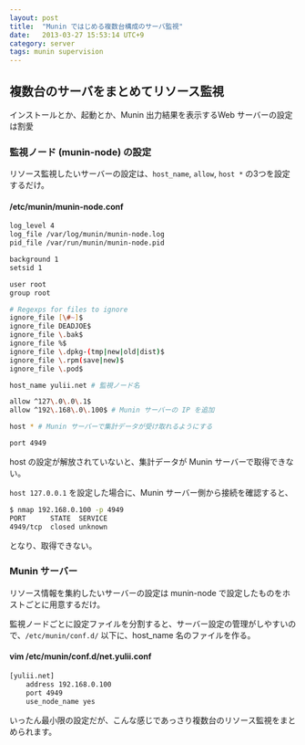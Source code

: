 ```yaml
---
layout: post
title:  "Munin ではじめる複数台構成のサーバ監視"
date:   2013-03-27 15:53:14 UTC+9
category: server
tags: munin supervision
---
```


## 複数台のサーバをまとめてリソース監視

インストールとか、起動とか、Munin 出力結果を表示するWeb サーバーの設定は割愛

### 監視ノード (munin-node) の設定

リソース監視したいサーバーの設定は、`host_name`, `allow`, `host *` の3つを設定するだけ。

#### /etc/munin/munin-node.conf

```sh
log_level 4
log_file /var/log/munin/munin-node.log
pid_file /var/run/munin/munin-node.pid

background 1
setsid 1

user root
group root

# Regexps for files to ignore
ignore_file [\#~]$
ignore_file DEADJOE$
ignore_file \.bak$
ignore_file %$
ignore_file \.dpkg-(tmp|new|old|dist)$
ignore_file \.rpm(save|new)$
ignore_file \.pod$

host_name yulii.net # 監視ノード名

allow ^127\.0\.0\.1$
allow ^192\.168\.0\.100$ # Munin サーバーの IP を追加

host * # Munin サーバーで集計データが受け取れるようにする

port 4949
```

host の設定が解放されていないと、集計データが Munin サーバーで取得できない。

`host 127.0.0.1` を設定した場合に、Munin サーバー側から接続を確認すると、

```sh
$ nmap 192.168.0.100 -p 4949
PORT      STATE  SERVICE
4949/tcp  closed unknown
```

となり、取得できない。

### Munin サーバー

リソース情報を集約したいサーバーの設定は munin-node で設定したものをホストごとに用意するだけ。

監視ノードごとに設定ファイルを分割すると、サーバー設定の管理がしやすいので、`/etc/munin/conf.d/` 以下に、host_name 名のファイルを作る。

#### vim /etc/munin/conf.d/net.yulii.conf

```sh
[yulii.net]
    address 192.168.0.100
    port 4949
    use_node_name yes
```

いったん最小限の設定だが、こんな感じであっさり複数台のリソース監視をまとめられます。

